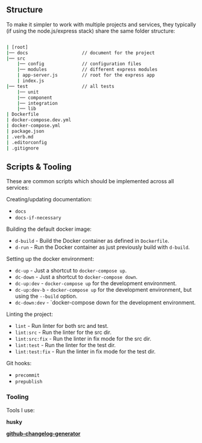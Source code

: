 
## Structure

To make it simpler to work with multiple projects and services, they typically (if using the node.js/express stack) share the 
same folder structure:

```sh

| [root]
|── docs                    // document for the project
|── src
    |── config              // configuration files
    |── modules             // different express modules
    | app-server.js         // root for the express app
    | index.js
|── test                    // all tests
    |── unit
    |── component
    |── integration
    |── lib
| Dockerfile
| docker-compose.dev.yml
| docker-compose.yml
| package.json
| .verb.md
| .editorconfig
| .gitignore

```


## Scripts & Tooling

These are common scripts which should be implemented across all services:

Creating/updating documentation:

- `docs`
- `docs-if-necessary`

Building the default docker image:

- `d-build` - Build the Docker container as defined in `Dockerfile`.
- `d-run` - Run the Docker container as just previously build with `d-build`.

Setting up the docker environment:

- `dc-up` - Just a shortcut to `docker-compose up`.
- `dc-down` - Just a shortcut to `docker-compose down`.
- `dc-up:dev` - `docker-compose up` for the development environment.
- `dc-up:dev-b` - `docker-compose up` for the development environment, but using the `--build` option.
- `dc-down:dev` - `docker-compose down for the development environment.

Linting the project:

- `lint` - Run linter for both src and test.
- `lint:src` - Run the linter for the src dir.
- `lint:src:fix` - Run the linter in fix mode for the src dir.
- `lint:test` - Run the linter for the test dir.
- `lint:test:fix` - Run the linter in fix mode for the test dir.

Git hooks:
- `precommit`
- `prepublish`

### Tooling

Tools I use:

**husky**

**[github-changelog-generator](https://github.com/skywinder/Github-Changelog-Generator)**

 